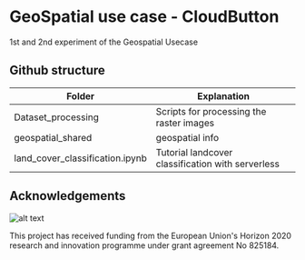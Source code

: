 # GeoSpatial use case - CloudButton #
1st and 2nd experiment of the Geospatial Usecase


## Github structure

Folder | Explanation
------------- | -------------
Dataset_processing  | Scripts for processing the raster images
geospatial_shared | geospatial info
land_cover_classification.ipynb | Tutorial landcover classification with serverless

## Acknowledgements

![alt text](https://user-images.githubusercontent.com/26366936/61350554-d62acf00-a85f-11e9-84b2-36312a35398e.png)

This project has received funding from the European Union's Horizon 2020 research and innovation programme under grant agreement No 825184.
